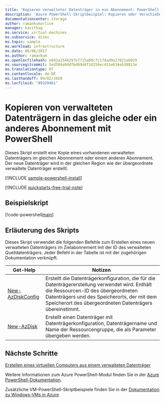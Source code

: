 ```yaml
---
title: 'Kopieren verwalteter Datenträger in ein Abonnement: PowerShell-Beispiel'
description: 'Azure PowerShell-Skriptbeispiel: Kopieren oder Verschieben verwalteter Datenträger in das gleiche oder ein anderes Abonnement'
documentationcenter: storage
author: ramankumarlive
manager: kavithag
ms.service: virtual-machines
ms.subservice: disks
ms.topic: sample
ms.workload: infrastructure
ms.date: 06/06/2017
ms.author: ramankum
ms.openlocfilehash: e682a1546297e7715a00c7c174ad9a17021e6029
ms.sourcegitcommit: 5ed504a9ddfbd69d4f2d256ec431e634eb38813e
ms.translationtype: HT
ms.contentlocale: de-DE
ms.lasthandoff: 09/02/2020
ms.locfileid: "89320461"
---
```

# <a name="copy-managed-disks-in-the-same-subscription-or-different-subscription-with-powershell"></a>Kopieren von verwalteten Datenträgern in das gleiche oder ein anderes Abonnement mit PowerShell

Dieses Skript erstellt eine Kopie eines vorhandenen verwalteten Datenträgers im gleichen Abonnement oder einem anderen Abonnement. Der neue Datenträger wird in der gleichen Region wie der übergeordnete verwaltete Datenträger erstellt.   

[!INCLUDE [sample-powershell-install](../../../includes/sample-powershell-install.md)]

[!INCLUDE [quickstarts-free-trial-note](../../../includes/quickstarts-free-trial-note.md)]

 

## <a name="sample-script"></a>Beispielskript

[!code-powershell[main](../../../powershell_scripts/virtual-machine/copy-managed-disks-to-same-or-different-subscription/copy-managed-disks-to-same-or-different-subscription.ps1 "Copy managed disk")]


## <a name="script-explanation"></a>Erläuterung des Skripts

Dieses Skript verwendet die folgenden Befehle zum Erstellen eines neuen verwalteten Datenträgers im Zielabonnement mit der ID des verwalteten Quelldatenträgers. Jeder Befehl in der Tabelle ist mit der zugehörigen Dokumentation verknüpft.

| Get-Help | Notizen |
|---|---|
| [New-AzDiskConfig](/powershell/module/az.compute/new-azdiskconfig) | Erstellt die Datenträgerkonfiguration, die für die Datenträgererstellung verwendet wird. Enthält die Ressourcen-ID des übergeordneten Datenträgers und des Speicherorts, der mit dem Speicherort des übergeordneten Datenträgers übereinstimmt.  |
| [New-AzDisk](/powershell/module/az.compute/new-azdisk) | Erstellt einen Datenträger mit Datenträgerkonfiguration, Datenträgername und Name der Ressourcengruppe, die als Parameter übergeben werden. |


## <a name="next-steps"></a>Nächste Schritte

[Erstellen eines virtuellen Computers aus einem verwalteten Datenträger](./virtual-machines-powershell-sample-create-vm-from-managed-os-disks.md?toc=%2fpowershell%2fmodule%2ftoc.json)

Weitere Informationen zum Azure PowerShell-Modul finden Sie in der [Azure PowerShell-Dokumentation](/powershell/azure/).

Zusätzliche VM-PowerShell-Skriptbeispiele finden Sie in der [Dokumentation zu Windows-VMs in Azure](../windows/powershell-samples.md?toc=%2fazure%2fvirtual-machines%2fwindows%2ftoc.json).
